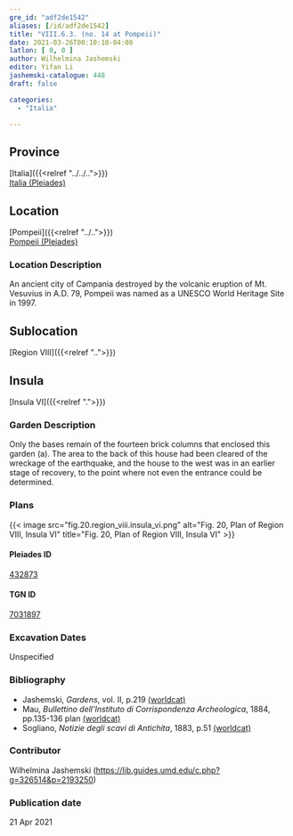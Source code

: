 ```yaml
---
gre_id: "adf2de1542"
aliases: [/id/adf2de1542]
title: "VIII.6.3. (no. 14 at Pompeii)"
date: 2021-03-26T00:10:10-04:00
latlon: [ 0, 0 ]
author: Wilhelmina Jashemski
editor: Yifan Li
jashemski-catalogue: 448
draft: false

categories:
  - "Italia"

---
```


## Province
[Italia]({{<relref "../../..">}}) \
[Italia (Pleiades)](https://pleiades.stoa.org/places/1052)

## Location
[Pompeii]({{<relref "../..">}}) \
[Pompeii (Pleiades)](https://pleiades.stoa.org/places/433032)

### Location Description
An ancient city of Campania destroyed by the volcanic eruption of Mt. Vesuvius in A.D. 79, Pompeii was named as a UNESCO World Heritage Site in 1997.

## Sublocation
[Region VIII]({{<relref "..">}})

## Insula
[Insula VI]({{<relref ".">}})

### Garden Description
Only the bases remain of the fourteen brick columns that enclosed this garden (a). The area to the back of this house had been cleared of the wreckage of the earthquake, and the house to the west was in an earlier stage of recovery, to the point where not even the entrance could be determined.

### Plans
{{< image src="fig.20.region_viii.insula_vi.png" alt="Fig. 20, Plan of Region VIII, Insula VI" title="Fig. 20, Plan of Region VIII, Insula VI" >}}



#### Pleiades ID
[432873](https://pleiades.stoa.org/places/538911200)

#### TGN ID
[7031897](http://vocab.getty.edu/page/tgn/2053030)

###  Excavation Dates
Unspecified

### Bibliography
* Jashemski, *Gardens*, vol. II, p.219 [(worldcat)](http://www.worldcat.org/oclc/1113367431)
* Mau, *Bullettino dell'Instituto di Corrispondenza Archeologica*, 1884, pp.135-136 plan [(worldcat)](http://www.worldcat.org/oclc/823239162)
* Sogliano, *Notizie degli scavi di Antichita*, 1883, p.51 [(worldcat)](http://www.worldcat.org/oclc/638883283)

### Contributor
Wilhelmina Jashemski (https://lib.guides.umd.edu/c.php?g=326514&p=2193250)

### Publication date

21 Apr 2021
